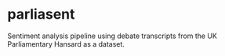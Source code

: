 # parliasent
Sentiment analysis pipeline using debate transcripts from the UK Parliamentary Hansard as a dataset.